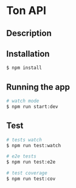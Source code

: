 # Ton API
## Description

## Installation

```bash
$ npm install
```

## Running the app

```bash
# watch mode
$ npm run start:dev
```

## Test

```bash
# tests watch
$ npm run test:watch

# e2e tests
$ npm run test:e2e

# test coverage
$ npm run test:cov
```
